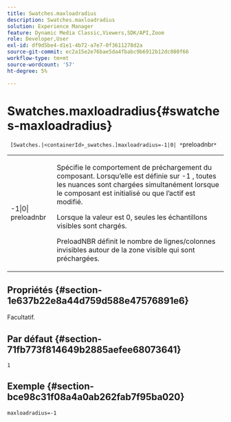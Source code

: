 ```yaml
---
title: Swatches.maxloadradius
description: Swatches.maxloadradius
solution: Experience Manager
feature: Dynamic Media Classic,Viewers,SDK/API,Zoom
role: Developer,User
exl-id: df9d5be4-d1e1-4b72-a7e7-0f3611278d2a
source-git-commit: ec2a15e2e76bae5da4fbabc9b6912b12dc080f66
workflow-type: tm+mt
source-wordcount: '57'
ht-degree: 5%

---
```


# Swatches.maxloadradius{#swatches-maxloadradius}

` [Swatches.|<containerId>_swatches.]maxloadradius=-1|0| *`preloadnbr`*`

<table id="table_B3B03B00DCF0466DB332E851F4DDF610"> 
 <tbody> 
  <tr> 
   <td> <p> <span class="codeph"> -1|0|<span class="varname"> preloadnbr</span></span> </p> </td> 
   <td> <p>Spécifie le comportement de préchargement du composant. Lorsqu’elle est définie sur <span class="codeph"> -1</span> , toutes les nuances sont chargées simultanément lorsque le composant est initialisé ou que l’actif est modifié. </p> <p>Lorsque la valeur est 0<span class="codeph"></span>, seules les échantillons visibles sont chargés. </p> <p><span class="codeph"><span class="varname"> PreloadNBR</span></span> définit le nombre de lignes/colonnes invisibles autour de la zone visible qui sont préchargées. </p> </td> 
  </tr> 
 </tbody> 
</table>

## Propriétés {#section-1e637b22e8a44d759d588e47576891e6}

Facultatif.

## Par défaut {#section-71fb773f814649b2885aefee68073641}

`1`

## Exemple {#section-bce98c31f08a4a0ab262fab7f95ba020}

`maxloadradius=-1`
